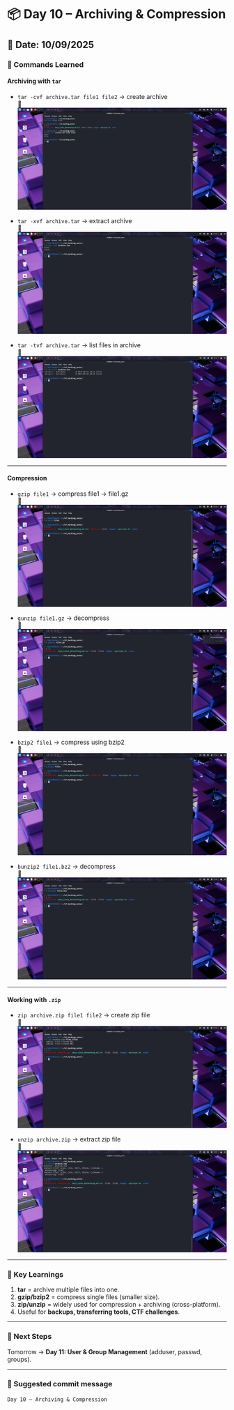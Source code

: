 # 📦 Day 10 – Archiving & Compression

## 📅 Date: 10/09/2025  

### 🔹 Commands Learned  

#### Archiving with `tar`  
- `tar -cvf archive.tar file1 file2` → create archive  
📸 ![tar create](images/day10_tar_create.png)  

- `tar -xvf archive.tar` → extract archive  
📸 ![tar extract](images/day10_tar_extract.png)  

- `tar -tvf archive.tar` → list files in archive  
📸 ![tar list](images/day10_tar_list.png)  

---

#### Compression  
- `gzip file1` → compress file1 → file1.gz  
📸 ![gzip](images/day10_gzip.png)  

- `gunzip file1.gz` → decompress  
📸 ![gunzip](images/day10_gunzip.png)  

- `bzip2 file1` → compress using bzip2  
📸 ![bzip2](images/day10_bzip2.png)  

- `bunzip2 file1.bz2` → decompress  
📸 ![bunzip2](images/day10_bunzip2.png)  

---

#### Working with `.zip`  
- `zip archive.zip file1 file2` → create zip file  
📸 ![zip](images/day10_zip.png)  

- `unzip archive.zip` → extract zip file  
📸 ![unzip](images/day10_unzip.png)  

---

### 🔹 Key Learnings  
1. **tar** = archive multiple files into one.  
2. **gzip/bzip2** = compress single files (smaller size).  
3. **zip/unzip** = widely used for compression + archiving (cross-platform).  
4. Useful for **backups, transferring tools, CTF challenges**.  

---

### 🔹 Next Steps  
Tomorrow → **Day 11: User & Group Management** (adduser, passwd, groups).  

---

### 🔖 Suggested commit message  
`Day 10 – Archiving & Compression`
